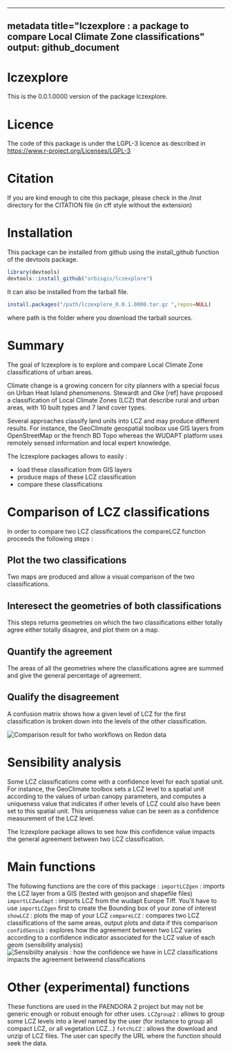
---
metadata title="lczexplore : a package to compare Local Climate Zone classifications"
output: github_document
---


# lczexplore

<!-- badges: start -->
<!-- badges: end -->

This is the 0.0.1.0000 version of the package lczexplore.

# Licence

The code of this package is under the LGPL-3 licence as described in 
https://www.r-project.org/Licenses/LGPL-3

# Citation
If you are kind enough to cite this package, please check in the /inst directory for the CITATION file (in cff style without the extension)

# Installation
This package can be installed from github using the install_github function of the devtools package. 
```R
library(devtools)
devtools::install_github("orbisgis/lczexplore")
```
It can also be installed from the tarball file. 
```R
install.packages("/path/lczexplore_0.0.1.0000.tar.gz ",repos=NULL)

```
where path is the folder where you download the tarball sources. 


# Summary
The goal of  lczexplore is to explore and compare Local Climate Zone classifications of urban areas. 

Climate change is a growing concern for city planners with a special focus on Urban Heat Island phenomenons. 
Stewardt and Oke [ref] have proposed a classification of Local Climate Zones (LCZ) that describe rural and urban areas, with 10 built types and 7 land cover types. 

Several approaches classify land units into LCZ and may produce different results. 
For instance, the GeoClimate geospatial toolbox use GIS layers from OpenStreetMap or the french BD Topo 
whereas the WUDAPT platform uses remotely sensed information and local expert knowledge. 

The lczexplore packages allows to easily : 
- load these classification from GIS layers
- produce maps of these LCZ classification
- compare these classifications

# Comparison of LCZ classifications

In order to compare two LCZ classifications the compareLCZ function proceeds the following steps : 
## Plot the two classifications
Two maps are produced and allow a visual comparison of the two classifications. 

## Interesect the geometries of both classifications
This steps returns geometries on which the two classifications either totally agree either totally disagree, and plot them on a map.

## Quantify the agreement
The areas of all the geometries where the classifications agree are summed and give the general percentage of agreement.

## Qualify the disagreement
A confusion matrix shows how a given level of LCZ for the first classification is broken down 
into the levels of the other classification. 

![Comparison result for twho workflows on Redon data](/home/gousseff/Documents/2_CodesSources/R/lczexplore/lczexplore/inst/extdata/RedonCompare.png)

# Sensibility analysis
Some LCZ classifications come with a confidence level for each spatial unit. For instance, the GeoClimate toolbox
sets a LCZ level to a spatial unit according to the values of urban canopy parameters, and computes a uniqueness value that indicates if other levels of LCZ could also have been set to this spatial unit. This uniqueness value can be seen as a confidence measurement of the LCZ level. 

The lczexplore package allows to see how this confidence value impacts the general agreement between two LCZ classification. 

# Main functions
The following functions are the core of this package : 
`importLCZgen` : imports the LCZ layer from a GIS (tested with geojson and shapefile files)
`importLCZwudapt` : imports LCZ from the wudapt Europe Tiff. You'll have to use `importLCZgen` first to create the Bounding box of your zone of interest
`showLCZ` : plots the map of your LCZ
`compareLCZ` : compares two LCZ classifications of the same areas, output plots and data if this comparison
`confidSensib` : explores how the agreement between two LCZ varies according to a confidence indicator associated for the LCZ value of each geom (sensibility analysis)
![Sensibiilty analysis : how the confidence we have in LCZ classifications impacts the agreement betweend classifications](/home/gousseff/Documents/2_CodesSources/R/lczexplore/lczexplore/inst/extdata/RedonSensib.png)

# Other (experimental) functions
These functions are used in the PAENDORA 2 project but may not be generic enough or robust enough for other uses. 
`LCZgroup2` : allows to group some LCZ levels into a level named by the user (for instance to group all compact LCZ, or all vegetation LCZ...)
`fetchLCZ` : allows the download and unzip of LCZ files. The user can specify the URL where the function should seek the data. 





